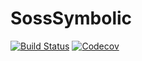# SossSymbolic

[![Build Status](https://travis-ci.com/cscherrer/SossSymbolic.jl.svg?branch=master)](https://travis-ci.com/cscherrer/SossSymbolic.jl)
[![Codecov](https://codecov.io/gh/cscherrer/SossSymbolic.jl/branch/master/graph/badge.svg)](https://codecov.io/gh/cscherrer/SossSymbolic.jl)
